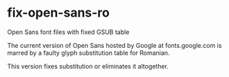 # fix-open-sans-ro
Open Sans font files with fixed GSUB table

The current version of Open Sans hosted by Google at fonts.google.com is marred by a faulty glyph substitution table for Romanian.

This version fixes substitution or eliminates it altogether.
